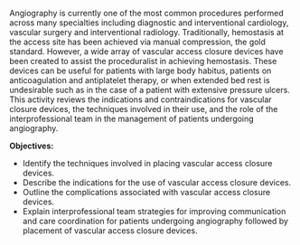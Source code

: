 Angiography is currently one of the most common procedures performed across many specialties including diagnostic and interventional cardiology, vascular surgery and interventional radiology. Traditionally, hemostasis at the access site has been achieved via manual compression, the gold standard. However, a wide array of vascular access closure devices have been created to assist the proceduralist in achieving hemostasis. These devices can be useful for patients with large body habitus, patients on anticoagulation and antiplatelet therapy, or when extended bed rest is undesirable such as in the case of a patient with extensive pressure ulcers. This activity reviews the indications and contraindications for vascular closure devices, the techniques involved in their use, and the role of the interprofessional team in the management of patients undergoing angiography.

**Objectives:**
- Identify the techniques involved in placing vascular access closure devices.
- Describe the indications for the use of vascular access closure devices.
- Outline the complications associated with vascular access closure devices.
- Explain interprofessional team strategies for improving communication and care coordination for patients undergoing angiography followed by placement of vascular access closure devices.